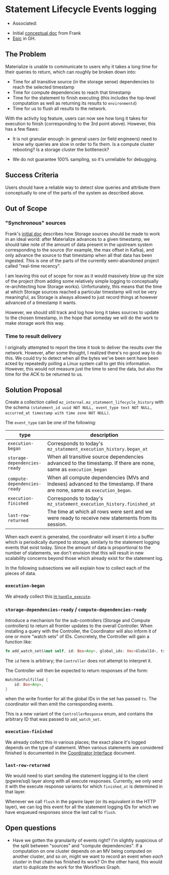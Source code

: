 # Statement Lifecycle Events logging

- Associated:
* Initial [conceptual doc](https://www.notion.so/materialize/A-Model-for-Materialize-s-Operation-831f0a35782547518a8c05617dc087ca?showMoveTo=true&saveParent=true) from Frank
* [Epic](https://github.com/MaterializeInc/materialize/issues/23314) in GH.

## The Problem

Materialize is unable to communicate to users why it takes a long time
for their queries to return, which can roughly be broken down into:

* Time for all transitive source (in the storage sense) dependencies to reach the selected
  timestamp
* Time for compute dependencies to reach that timestamp
* Time for the statement to finish executing (this includes the top-level
  computation as well as returning its results to `environmentd`)
* Time for us to flush all results to the network.

With the activity log feature, users can now see how long it takes for
execution to finish (corresponding to the 3rd point above). However,
this has a few flaws:

* It is not granular enough: in general users (or field engineers)
need to know _why_ queries are slow in order to fix them. Is a compute
cluster rebooting? Is a storage cluster the bottleneck?

* We do not guarantee 100% sampling, so it's unreliable for debugging.



## Success Criteria

Users should have a reliable way to detect slow queries and
attribute them conceptually to one of the parts of the system as
described above.


## Out of Scope

### "Synchronous" sources

Frank's [initial
doc](https://www.notion.so/materialize/A-Model-for-Materialize-s-Operation-831f0a35782547518a8c05617dc087ca?showMoveTo=true&saveParent=true)
describes how Storage sources should be made to work in an ideal
world: after Materialize advances to a given timestamp, we should take
note of the amount of data present in the upstream system
corresponding to the source (for example, the max offset in Kafka),
and only advance the source to that timestamp when all that data has
been ingested. This is one of the parts of the currently
semi-abandoned project called "real-time recency".

I am leaving this out of scope for now as it would massively blow up
the size of the project (from adding some relatively simple logging to
conceptually re-architecting how Storage works). Unfortunately, this
means that the time at which Storage sources reached a particular timestamp
will not be very meaningful, as Storage is always allowed to just
record things at however advanced of a timestamp it wants.

However, we should still track and log how long it takes sources to
update to the chosen timestamp, in the hope that someday we will do
the work to make storage work this way.

### Time to result delivery

I originally attempted to report the time it took to deliver the
results over the network. However, after some thought, I realized
there's no good way to do this. We could try to detect when all the
bytes we've been sent have been `ACK`ed by repeatedly polling a
Linux system call to get this information. However, this would not
measure just the time to send the data, but also the time for the ACK
to be returned to us.

## Solution Proposal

Create a collection called `mz_internal.mz_statement_lifecycle_history`
with the schema `(statement_id uuid NOT NULL, event_type text NOT NULL,
occurred_at timestamp with time zone NOT NULL)`.

The `event_type` can be one of the following:

| type                         | description                                                                                                              |
|------------------------------|--------------------------------------------------------------------------------------------------------------------------|
| `execution-began`            | Corresponds to today's `mz_statement_execution_history.began_at`                                                         |
| `storage-dependencies-ready` | When all transitive source dependencies advanced to the timestamp. If there are none, same as `execution_began`          |
| `compute-dependencies-ready` | When all compute dependencies (MVs and Indexes) advanced to the timestamp. If there are none, same as `execution_began`. |
| `execution-finished`         | Corresponds to today's `mz_statement_execution_history.finished_at`                                                      |
| `last-row-returned`          | The time at which all rows were sent and we were ready to receive new statements from its session.                       |

When each event is generated, the coordinator will insert it into a
buffer which is periodically dumped to storage, similarly to the
statement logging events that exist today. Since the amount of data is
proportional to the number of statements, we don't envision that this
will result in new scalability concerns beyond those which already
exist for the statement log.

In the following subsections we will explain how to collect each of
the pieces of data.

### `execution-began`

We already collect this [in
`handle_execute`](https://github.com/MaterializeInc/materialize/blob/4ac31d85b7/src/adapter/src/coord/command_handler.rs#L407-L408).

### `storage-dependencies-ready` / `compute-dependencies-ready`

Introduce a mechanism for the sub-controllers (Storage and Compute
controllers) to return all frontier updates to the overall
Controller. When installing a query with the Controller, the
Coordinator will also inform it of one or more "watch sets" of
IDs. Concretely, the Controller will gain a function like:

``` rust
fn add_watch_set(&mut self, id: Box<Any>, global_ids: Vec<GlobalId>, ts: Timestamp);
```

The `id` here is arbitrary; the `Controller` does not attempt to
interpret it.

The Controller will then be expected to return responses of the form:

``` rust
WatchSetFulfilled {
    id: Box<Any>,
}
```

when the write frontier for all the global IDs in the set has passed
`ts`. The coordinator will then emit the corresponding events.

This is a new variant of the `ControllerResponse` enum, and contains
the arbitrary ID that was passed to `add_watch_set`.

### `execution-finished`

We already collect this in various places; the exact place it's logged
depends on the type of statement. When various statements are
considered finished is documented in the [Coordinator
Interface](https://github.com/MaterializeInc/materialize/blob/4ac31d85b7/doc/developer/reference/adapter/coord_interface.md)
document.

### `last-row-returned`

We would need to start sending the statement logging id to the client
(pgwire/sql) layer along with all execute responses. Currently, we
only send it with the execute response variants for which
`finished_at` is determined in that layer.

Whenever we call `flush` in the pgwire layer (or its equivalent in the
HTTP layer), we can log this event for all the statement logging IDs
for which we have enqueued responses since the last call to `flush`.

## Open questions

* Have we gotten the granularity of events right? I'm slightly
  suspicious of the split between "sources" and "compute
  dependencies". If a computation on one cluster depends on an MV
  being computed on another cluster, and so on, might we want to
  record an event when _each cluster_ in that chain has finished its
  work? On the other hand, this would start to duplicate the work for
  the Workflows Graph.

